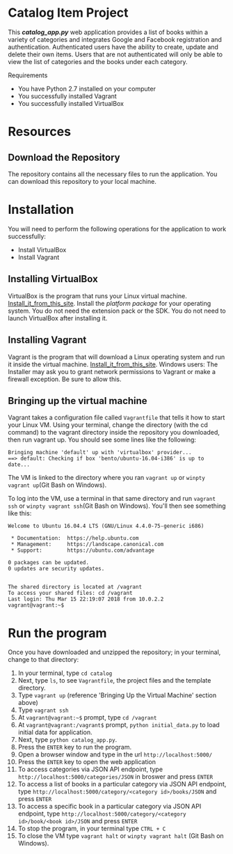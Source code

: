 # Catalog Item Project

This _**catalog_app.py**_ web application provides a list of books within a variety of categories and 
integrates Google and Facebook registration and authentication.  Authenticated users have the ability to
create, update and delete their own items.  Users that are not authenticated will only be able to view
the list of categories and the books under each category.

Requirements
* You have Python 2.7 installed on your computer
* You successfully installed Vagrant
* You successfully installed VirtualBox

# Resources

## Download the Repository
The repository contains all the necessary files to run the application.
You can download this repository to your local machine.



# Installation
You will need to perform the following operations for the application to work successfully:

* Install VirtualBox
* Install Vagrant

## Installing VirtualBox

VirtualBox is the program that runs your Linux virtual machine. [Install_it_from_this_site](https://www.virtualbox.org/wiki/Download_Old_Builds_5_1). 
Install the _platform package_ for your operating system. You do not need the extension pack or the SDK. 
You do not need to launch VirtualBox after installing it.

## Installing Vagrant

Vagrant is the program that will download a Linux operating system and run it inside the virtual machine. [Install_it_from_this_site](https://www.vagrantup.com/downloads.html).
Windows users: The Installer may ask you to grant network permissions to Vagrant or make a firewall exception. Be sure to allow this.

## Bringing up the virtual machine

Vagrant takes a configuration file called `Vagrantfile` that tells it how to start your Linux VM. Using 
your terminal, change the directory (with the cd command) to the vagrant directory inside the repository
you downloaded, then run vagrant up. You should see some lines like the following:

```
Bringing machine 'default' up with 'virtualbox' provider...
==> default: Checking if box 'bento/ubuntu-16.04-i386' is up to date...

```

The VM is linked to the directory where you ran `vagrant up` or 
`winpty vagrant up`(Git Bash on Windows).

To log into the VM, use a terminal in that same directory and run `vagrant ssh` or 
`winpty vagrant ssh`(Git Bash on Windows). You'll then see something like this:

```
Welcome to Ubuntu 16.04.4 LTS (GNU/Linux 4.4.0-75-generic i686)

 * Documentation:  https://help.ubuntu.com
 * Management:     https://landscape.canonical.com
 * Support:        https://ubuntu.com/advantage

0 packages can be updated.
0 updates are security updates.


The shared directory is located at /vagrant
To access your shared files: cd /vagrant
Last login: Thu Mar 15 22:19:07 2018 from 10.0.2.2
vagrant@vagrant:~$

```

# Run the program

Once you have downloaded and unzipped the repository; in your terminal, change to that directory:

1. In your terminal, type `cd catalog` 
2. Next, type `ls`, to see `Vagrantfile`, the project files and the template directory. 
3. Type `vagrant up` (reference 'Bringing Up the Virtual Machine' section above)
4. Type `vagrant ssh`
5. At `vagrant@vagrant:~$` prompt, type `cd /vagrant`
6. At `vagrant@vagrant:/vagrant$` prompt, `python initial_data.py` to load initial data for application.
7. Next, type `python catalog_app.py`.
8. Press the `ENTER` key to run the program.
9. Open a browser window and type in the url `http://localhost:5000/`
10. Press the `ENTER` key to open the web application
11. To access categories via JSON API endpoint, type `http://localhost:5000/categories/JSON` in broswer and press `ENTER`
12. To access a list of books in a particular category via JSON API endpoint, type `http://localhost:5000/category/<category id>/books/JSON` and press `ENTER`
13. To access a specific book in a particular category via JSON API endpoint, type `http://localhost:5000/category/<category id>/book/<book id>/JSON` and press `ENTER`
14. To stop the program, in your terminal type `CTRL + C`
15. To close the VM type `vagrant halt` or `winpty vagrant halt` (Git Bash on Windows).
